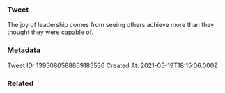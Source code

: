 ### Tweet
The joy of leadership comes from seeing others achieve more than they thought they were capable of.

### Metadata
Tweet ID: 1395080588869185536
Created At: 2021-05-19T18:15:06.000Z

### Related

